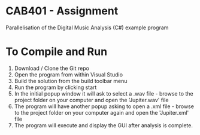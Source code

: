 # CAB401 - Assignment

Parallelisation of the Digital Music Analysis (C#) example program

# To Compile and Run

1. Download / Clone the Git repo
2. Open the program from within Visual Studio
3. Build the solution from the build toolbar menu
4. Run the program by clicking start
5. In the initial popup window it will ask to select a .wav file - browse to the project folder on your computer and open the 'Jupiter.wav' file
6. The program will have another popup asking to open a .xml file - browse to the project folder on your computer again and open the 'Jupiter.xml' file
7. The program will execute and display the GUI after analysis is complete.
